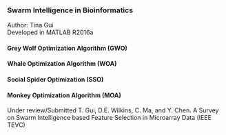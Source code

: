 ### Swarm Intelligence in Bioinformatics
Author: Tina Gui <br>
Developed in MATLAB R2016a <br>

#### Grey Wolf Optimization Algorithm (GWO)

#### Whale Optimization Algorithm (WOA)

#### Social Spider Optimization (SSO)

#### Monkey Optimization Algorithm (MOA)


Under review/Submitted
T. Gui, D.E. Wilkins, C. Ma, and Y. Chen. A Survey on Swarm Intelligence based Feature Selection in Microarray Data (IEEE TEVC)
